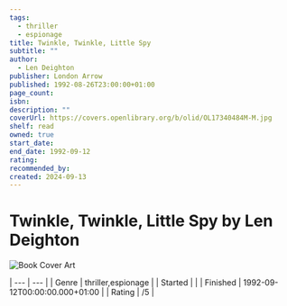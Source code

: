```yaml
---
tags:
  - thriller
  - espionage
title: Twinkle, Twinkle, Little Spy
subtitle: ""
author:
  - Len Deighton
publisher: London Arrow
published: 1992-08-26T23:00:00+01:00
page_count: 
isbn: 
description: ""
coverUrl: https://covers.openlibrary.org/b/olid/OL17340484M-M.jpg
shelf: read
owned: true
start_date: 
end_date: 1992-09-12
rating: 
recommended_by: 
created: 2024-09-13
---
```


# Twinkle, Twinkle, Little Spy by Len Deighton

![Book Cover Art](https://covers.openlibrary.org/b/olid/OL17340484M-M.jpg)


| --- | --- |
| Genre | thriller,espionage |
| Started |  |
| Finished | 1992-09-12T00:00:00.000+01:00 |
| Rating | /5 |

